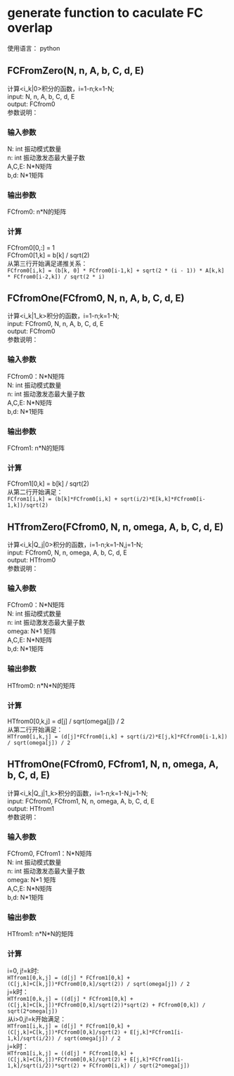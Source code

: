 # generate function to caculate FC overlap
使用语言： python
## FCFromZero(N, n, A, b, C, d, E)
计算<i_k|0>积分的函数，i=1-n;k=1-N; <br>
input: N, n, A, b, C, d, E <br>
output: FCfrom0 <br>
参数说明： <br>
### 输入参数
N: int 振动模式数量 <br>
n: int 振动激发态最大量子数 <br>
A,C,E: N\*N矩阵 <br>
b,d: N\*1矩阵 <br>
### 输出参数
FCfrom0: n\*N的矩阵
### 计算
FCfrom0[0,:] = 1 <br>
FCfrom0[1,k] = b[k] / sqrt(2) <br>
从第三行开始满足递推关系：<br>
`FCfrom0[i,k] = (b[k, 0] * FCfrom0[i-1,k] + sqrt(2 * (i - 1)) * A[k,k] * FCfrom0[i-2,k]) / sqrt(2 * i)`

## FCfromOne(FCfrom0, N, n, A, b, C, d, E)
计算<i_k|1_k>积分的函数，i=1-n;k=1-N; <br>
input: FCfrom0, N, n, A, b, C, d, E <br>
output: FCfrom0 <br>
参数说明： <br>
### 输入参数
FCfrom0：N*N矩阵 <br>
N: int 振动模式数量 <br>
n: int 振动激发态最大量子数 <br>
A,C,E: N\*N矩阵 <br>
b,d: N\*1矩阵 <br>
### 输出参数
FCfrom1: n\*N的矩阵
### 计算
FCfrom1[0,k] = b[k] / sqrt(2) <br>
从第二行开始满足：<br>
`FCfrom1[i,k] = (b[k]*FCfrom0[i,k] + sqrt(i/2)*E[k,k]*FCfrom0[i-1,k])/sqrt(2)`

## HTfromZero(FCfrom0, N, n, omega, A, b, C, d, E)
计算<i_k|Q_j|0>积分的函数，i=1-n;k=1-N,j=1-N; <br>
input: FCfrom0, N, n, omega, A, b, C, d, E <br>
output: HTfrom0 <br>
参数说明： <br>
### 输入参数
FCfrom0：N*N矩阵 <br>
N: int 振动模式数量 <br>
n: int 振动激发态最大量子数 <br>
omega: N\*1 矩阵 <br>
A,C,E: N\*N矩阵 <br>
b,d: N\*1矩阵 <br>
### 输出参数
HTfrom0: n\*N\*N的矩阵
### 计算
HTfrom0[0,k,j] = d[j] / sqrt(omega[j]) / 2 <br>
从第二行开始满足：<br>
`HTfrom0[i,k,j] = (d[j]*FCfrom0[i,k] + sqrt(i/2)*E[j,k]*FCfrom0[i-1,k]) / sqrt(omega[j]) / 2`

## HTfromOne(FCfrom0, FCfrom1, N, n, omega, A, b, C, d, E)
计算<i_k|Q_j|1_k>积分的函数，i=1-n;k=1-N,j=1-N; <br>
input: FCfrom0, FCfrom1, N, n, omega, A, b, C, d, E <br>
output: HTfrom1 <br>
参数说明： <br>
### 输入参数
FCfrom0, FCfrom1：N*N矩阵 <br>
N: int 振动模式数量 <br>
n: int 振动激发态最大量子数 <br>
omega: N\*1 矩阵 <br>
A,C,E: N\*N矩阵 <br>
b,d: N\*1矩阵 <br>
### 输出参数
HTfrom1: n\*N\*N的矩阵
### 计算
i=0, j!=k时: <br>
`HTfrom1[0,k,j] = (d[j] * FCfrom1[0,k] + (C[j,k]+C[k,j])*FCfrom0[0,k]/sqrt(2)) / sqrt(omega[j]) / 2 ` <br>
j=k时：<br>
`HTfrom1[0,k,j] = ((d[j] * FCfrom1[0,k] + (C[j,k]+C[k,j])*FCfrom0[0,k]/sqrt(2))*sqrt(2) + FCfrom0[0,k]) / sqrt(2*omega[j])  ` <br>
从i>0,j!=k开始满足：<br>
`HTfrom1[i,k,j] = (d[j] * FCfrom1[0,k] + (C[j,k]+C[k,j])*FCfrom0[0,k]/sqrt(2) + E[j,k]*FCfrom1[i-1,k]/sqrt(i/2)) / sqrt(omega[j]) / 2 ` <br>
j=k时：<br>
`HTfrom1[i,k,j] = ((d[j] * FCfrom1[0,k] + (C[j,k]+C[k,j])*FCfrom0[0,k]/sqrt(2) + E[j,k]*FCfrom1[i-1,k]/sqrt(i/2))*sqrt(2) + FCfrom0[i,k]) / sqrt(2*omega[j])  ` <br>
